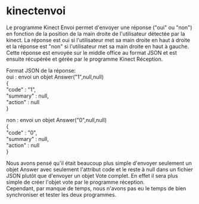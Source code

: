 # kinectenvoi
Le programme Kinect Envoi permet d'envoyer une réponse ("oui" ou "non") en fonction de la position de la main droite de l'utilisateur détectée par la kinect. La réponse est oui si l'utilisateur met sa main droite en haut à droite et la réponse est "non" si l'utilisateur met sa main droite en haut à gauche.  
Cette réponse est envoyée sur le middle office au format JSON et est ensuite récupérée et gérée par le programme Kinect Réception.  
  
Format JSON de la réponse:  
oui : envoi un objet Answer("1",null,null)   
{  
    "code" : "1",  
    "summary" : null,  
    "action" : null  
}  
  
non  : envoi un objet Answer("0",null,null)  
{  
    "code" : "0",  
    "summary" : null,  
    "action" : null  
}  
  
Nous avons pensé qu'il était beaucoup plus simple d'envoyer seulement un objet Answer avec seulement l'attribut code et le reste à null dans un fichier JSON plutôt que d'envoyer un objet Vote complet. En effet il sera plus simple de créer l'objet vote par le programme réception.  
Cependant, par manque de temps, nous n'avons pas eu le temps de bien synchroniser et tester les deux programmes.


